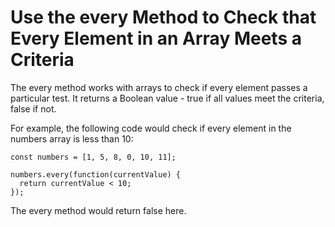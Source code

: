 # Use the every Method to Check that Every Element in an Array Meets a Criteria

The every method works with arrays to check if every element passes a particular test. It returns a Boolean value - true if all values meet the criteria, false if not.

For example, the following code would check if every element in the numbers array is less than 10:

```
const numbers = [1, 5, 8, 0, 10, 11];

numbers.every(function(currentValue) {
  return currentValue < 10;
});
```

The every method would return false here.
